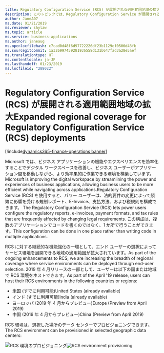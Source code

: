 ```yaml
---
title: Regulatory Configuration Service (RCS) が展開される適用範囲地域の拡大
description: このトピックでは、Regulatory Configuration Service が展開される地域の一覧を示します。
author: JaneA07
ms.date: 01/21/2019
ms.reviewer: shylaw
ms.topic: article
ms.service: business-applications
ms.author: janeaug
ms.openlocfilehash: c7cad0d48f6d97722226df23b1129ef0506d43fb
ms.sourcegitcommit: 1a326997459281936558d131b647fad3a28e5aef
ms.translationtype: HT
ms.contentlocale: ja-JP
ms.lasthandoff: 01/23/2019
ms.locfileid: "288022"
---
```

# <a name="expanded-regional-coverage-for-regulatory-configuration-service-rcs-deployments"></a><span data-ttu-id="f71c5-103">Regulatory Configuration Service (RCS) が展開される適用範囲地域の拡大</span><span class="sxs-lookup"><span data-stu-id="f71c5-103">Expanded regional coverage for Regulatory Configuration Service (RCS) deployments</span></span>
[!include[dynamics365-finance-operations banner](../includes/dynamics365-finance-operations.md)]


<span data-ttu-id="f71c5-104">Microsoft では、ビジネス アプリケーションの機能やエクスペリエンスを効率化することでデジタル ワークスペースを改善し、ビジネス ユーザーがアプリケーション間を移動しながら、より効率果的に作業できる環境を構築しています。</span><span class="sxs-lookup"><span data-stu-id="f71c5-104">Microsoft is improving the digital workspace by streamlining the power and experiences of business applications, allowing business users to be more efficient while navigating across applications.</span></span><span data-ttu-id="f71c5-105">Regulatory Configuration Service (RCS) を使用すると、パワー ユーザーは、法的要件の変更によって頻繁に影響を受ける規制レポート、E-Invoice、支払方法、および税規則を構成できます。</span><span class="sxs-lookup"><span data-stu-id="f71c5-105"> The Regulatory Configuration Service (RCS) lets power users configure the regulatory reports, e-invoices, payment formats, and tax rules that are frequently affected by changing legal requirements.</span></span> <span data-ttu-id="f71c5-106">この構成は、複数のアプリケーションでコードを書くのではなく、1 か所で行うことができます。</span><span class="sxs-lookup"><span data-stu-id="f71c5-106">This configuration can be done in one place rather than writing code in multiple applications.</span></span> 

<span data-ttu-id="f71c5-107">RCS に対する継続的な機能強化の一環として、エンド ユーザーの選択によってサービス環境を展開できる地域の適用範囲が拡大されています。</span><span class="sxs-lookup"><span data-stu-id="f71c5-107">As part of the ongoing enhancements to RCS, we are increasing the breadth of regional coverage where service environments can be deployed through end-user selection.</span></span> <span data-ttu-id="f71c5-108">2019 年 4 月リリースの一部として、ユーザーは以下の国または地域で RCS 環境をホストできます。</span><span class="sxs-lookup"><span data-stu-id="f71c5-108">As part of the April '19 release, users can host their RCS environments in the following countries or regions:</span></span>

-   <span data-ttu-id="f71c5-109">米国 (すでに利用可能)</span><span class="sxs-lookup"><span data-stu-id="f71c5-109">United States (already available)</span></span>
-   <span data-ttu-id="f71c5-110">インド (すでに利用可能)</span><span class="sxs-lookup"><span data-stu-id="f71c5-110">India (already available)</span></span>
-   <span data-ttu-id="f71c5-111">ヨーロッパ (2019 年 4 月からプレビュー)</span><span class="sxs-lookup"><span data-stu-id="f71c5-111">Europe (Preview from April 2019)</span></span>
-   <span data-ttu-id="f71c5-112">中国 (2019 年 4 月からプレビュー)</span><span class="sxs-lookup"><span data-stu-id="f71c5-112">China (Preview from April 2019)</span></span>

<span data-ttu-id="f71c5-113">RCS 環境は、選択した場所のデータ センターでプロビジョニングできます。</span><span class="sxs-lookup"><span data-stu-id="f71c5-113">The RCS environment can be provisioned in selected geographic data centers:</span></span>

<span data-ttu-id="f71c5-114">![RCS 環境のプロビジョニング](media/rcs-environment-provisioning-form-dec18.JPG "RCS 環境のプロビジョニング")</span><span class="sxs-lookup"><span data-stu-id="f71c5-114">![RCS environment provisioning](media/rcs-environment-provisioning-form-dec18.JPG "RCS environment provisioning")</span></span>

